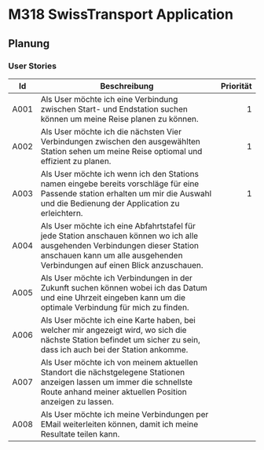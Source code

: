 # M318 SwissTransport Application

## Planung
### User Stories
| Id | Beschreibung | Priorität |
| --- | --- | ---: |
| A001 | Als User möchte ich eine Verbindung zwischen Start- und Endstation suchen können um meine Reise planen zu können. | 1 |
| A002 | Als User möchte ich die nächsten Vier Verbindungen zwischen den ausgewählten Station sehen um meine Reise optiomal und effizient zu planen. | 1 |
| A003 | Als User möchte ich wenn ich den Stations namen eingebe bereits vorschläge für eine Passende station erhalten um mir die Auswahl und die Bedienung der Application zu erleichtern. | 1 |
| A004 | Als User möchte ich eine Abfahrtstafel für jede Station anschauen können wo ich alle ausgehenden Verbindungen dieser Station anschauen kann um alle ausgehenden Verbindungen auf einen Blick anzuschauen. |  |
| A005 | Als User möchte ich Verbindungen in der Zukunft suchen können wobei ich das Datum und eine Uhrzeit eingeben kann um die optimale Verbindung für mich zu finden. |  |
| A006 | Als User möchte ich eine Karte haben, bei welcher mir angezeigt wird, wo sich die nächste Station befindet um sicher zu sein, dass ich auch bei der Station ankomme. |  |
| A007 | Als User möchte ich von meinem aktuellen Standort die nächstgelegene Stationen anzeigen lassen um immer die schnellste Route anhand meiner aktuellen Position anzeigen zu lassen. |  |
| A008 | Als User möchte ich meine Verbindungen per EMail weiterleiten können, damit ich meine Resultate teilen kann. |  |